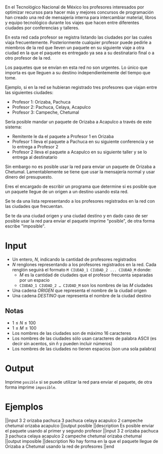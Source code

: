 En el Tecnológico Nacional de México los profesores interesados por optimizar recursos para hacer más y mejores concursos de programación han creado una red de mensajería interna para intercambiar material, libros y equipo tecnológico durante los viajes que hacen entre diferentes ciudades por conferencias y talleres.

En esta red cada profesor se registra listando las ciudades por las cuales viaja frecuentemente. Posteriormente cualquier profesor puede pedirle a miembros de la red que lleven un paquete en su siguiente viaje a otra ciudad en la que el paquete es entregado ya sea a su destinatario final o a otro profesor de la red.

Los paquetes que se envían en esta red no son urgentes. Lo único que importa es que lleguen a su destino independientemente del tiempo que tome.

Ejemplo, si en la red se hubieran registrado tres profesores que viajan entre las siguientes ciudades:

- Profesor 1: Orizaba, Pachuca
- Profesor 2: Pachuca, Celaya, Acapulco
- Profesor 3: Campeche, Chetumal

Sería posible mandar un paquete de Orizaba a Acapulco a través de este sistema:

- Remitente le da el paquete a Profesor 1 en Orizaba
- Profesor 1 lleva el paquete a Pachuca en su siguiente conferencia y se lo entrega a Profesor 2
- Profesor 2 lleva el paquete a Acapulco en su siguiente taller y se lo entrega al destinatario

Sin embargo no es posible usar la red para enviar un paquete de Orizaba a Chetumal. Lamentablemente se tiene que usar la mensajería normal y usar dinero del presupuesto.

Eres el encargado de escribir un programa que determine si es posible que un paquete llegue de un origen a un destino usando esta red.

Se te da una lista representando a los profesores registrados en la red con las ciudades que frecuentan.

Se te da una ciudad origen y una ciudad destino y en dado caso de ser posible usar la red para enviar el paquete imprime "posible", de otra forma escribe "imposible".

# Input

 - Un entero, $N$, indicando la cantidad de profesores registrados
 - $N$ renglones representando a los profesores registrados en la red. Cada renglón seguirá el formato `M CIUDAD_1 CIUDAD_2 ... CIUDAD_M` donde:
   - $M$ es la cantidad de ciudades que el profesor frecuenta separadas por un espacio
   - `CIUDAD_1 CIUDAD_2 … CIUDAD_M` son los nombres de las $M$ ciudades
 - Una cadena $ORIGEN$ que representa el nombre de la ciudad origen
 - Una cadena $DESTINO$ que representa el nombre de la ciudad destino

## Notas

 - $1 \le N \le 100$
 - $1 \le M \le 100$
 - Los nombres de las ciudades son de máximo 16 caracteres
 - Los nombres de las ciudades sólo usan caracteres de palabra ASCII (es decir sin acentos, sin ñ y pueden incluir números)
 - Los nombres de las ciudades no tienen espacios (son una sola palabra)

# Output

Imprime `posible` si se puede utilizar la red para enviar el paquete, de otra forma imprime `imposible`.

# Ejemplos

||input
3
2 orizaba pachuca
3 pachuca celaya acapulco
2 campeche chetumal
orizaba
acapulco
||output
posible
||description
Es posible enviar el paquete usando al primer y segundo profesor
||input
3
2 orizaba pachuca
3 pachuca celaya acapulco
2 campeche chetumal
orizaba
chetumal
||output
imposible
||description
No hay forma en la que el paquete llegue de Orizaba a Chetumal usando la red de profesores
||end
